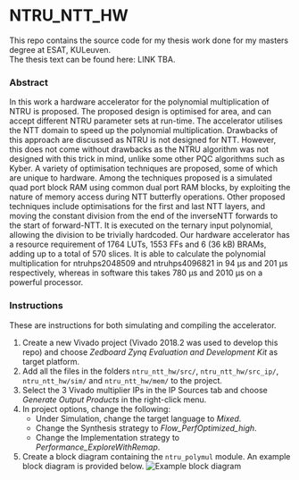 # NTRU_NTT_HW

This repo contains the source code for my thesis work done for my masters degree at ESAT, KULeuven.  
The thesis text can be found here: LINK TBA.

### Abstract
In this work a hardware accelerator for the polynomial multiplication of NTRU is proposed. The proposed design
is optimised for area, and can accept different NTRU parameter
sets at run-time. The accelerator utilises the NTT domain to speed
up the polynomial multiplication. Drawbacks of this approach
are discussed as NTRU is not designed for NTT. However, this
does not come without drawbacks as the NTRU algorithm was
not designed with this trick in mind, unlike some other PQC
algorithms such as Kyber. A variety of optimisation techniques
are proposed, some of which are unique to hardware. Among
the techniques proposed is a simulated quad port block RAM
using common dual port RAM blocks, by exploiting the nature of
memory access during NTT butterfly operations. Other proposed
techniques include optimisations for the first and last NTT layers,
and moving the constant division from the end of the inverseNTT forwards to the start of forward-NTT. It is executed on
the ternary input polynomial, allowing the division to be trivially
hardcoded. Our hardware accelerator has a resource requirement
of 1764 LUTs, 1553 FFs and 6 (36 kB) BRAMs, adding up
to a total of 570 slices. It is able to calculate the polynomial
multiplication for ntruhps2048509 and ntruhps4096821 in 94 µs
and 201 µs respectively, whereas in software this takes 780 µs and 2010 µs on a powerful processor.

### Instructions

These are instructions for both simulating and compiling the accelerator.  

1. Create a new Vivado project (Vivado 2018.2 was used to develop this repo) and choose *Zedboard Zynq Evaluation and Development Kit* as target platform.
1. Add all the files in the folders `ntru_ntt_hw/src/`, `ntru_ntt_hw/src_ip/`, `ntru_ntt_hw/sim/` and `ntru_ntt_hw/mem/` to the project.
1. Select the 3 Vivado multiplier IPs in the IP Sources tab and choose *Generate Output Products* in the right-click menu.
1. In project options, change the following:
	- Under Simulation, change the target language to *Mixed*.
	- Change the Synthesis strategy to *Flow_PerfOptimized_high*.
	- Change the Implementation strategy to *Performance_ExploreWithRemap*.
1. Create a block diagram containing the `ntru_polymul` module. An example block diagram is provided below.
![Example block diagram](https://user-images.githubusercontent.com/6313423/121974333-6f7dfb00-cd7f-11eb-9e6c-71f164dcf9d6.png)